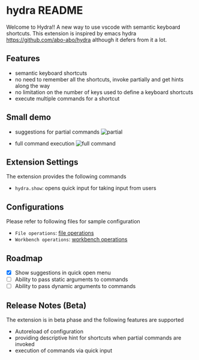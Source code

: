 # hydra README
Welcome to Hydra!! A new way to use vscode with semantic keyboard shortcuts. This extension is inspired by emacs hydra https://github.com/abo-abo/hydra although it defers from it a lot.

## Features

- semantic keyboard shortcuts
- no need to remember all the shortcuts, invoke partially and get hints along the way
- no limitation on the number of keys used to define a keyboard shortcuts
- execute multiple commands for a shortcut

## Small demo

- suggestions for partial commands
  ![partial](images/hydra-suggestions.gif)

- full command execution
  ![full command](images/hydra-full.gif)

## Extension Settings

The extension provides the following commands

* `hydra.show`: opens quick input for taking input from users

## Configurations

Please refer to following files for sample configuration

* `File operations`: [file operations](sample-config/file.json)
* `Workbench operations`: [workbench operations](sample-config/workbench.json)

## Roadmap

- [x] Show suggestions in quick open menu
- [ ] Ability to pass static arguments to commands
- [ ] Ability to pass dynamic arguments to commands

## Release Notes (Beta)

The extension is in beta phase and the following features are supported

- Autoreload of configuration
- providing descriptive hint for shortcuts when partial commands are invoked
- execution of commands via quick input
